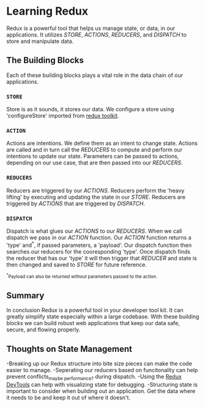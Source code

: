 # Learning Redux

Redux is a powerful tool that helps us manage state, or data, in our applications. It utilizes _*STORE*_, _*ACTIONS*_, _*REDUCERS*_, and _*DISPATCH*_ to store and manipulate data.

## The Building Blocks

Each of these building blocks plays a vital role in the data chain of our applications.

### `STORE`

Store is as it sounds, it stores our data. We configure a store using 'configureStore' imported from [redux toolkit](https://www.npmjs.com/package/@reduxjs/toolkit).

### `ACTION`

Actions are intentions. We define them as an intent to change state. Actions are called and in turn call the _*REDUCERS*_ to compute and perform our intentions to update our state. Parameters can be passed to actions, depending on our use case, that are then passed into our _*REDUCERS*_.

### `REDUCERS`

Reducers are triggered by our _*ACTIONS*_. Reducers perform the 'heavy lifting' by executing and updating the state in our _*STORE*_. Reducers are triggered by _*ACTIONS*_ that are triggered by _*DISPATCH*_.

### `DISPATCH`

Dispatch is what glues our _*ACTIONS*_ to our _*REDUCERS*_. When we call dispatch we pass in our _*ACTION*_ function. Our _*ACTION*_ function returns a 'type' and<sup>\*</sup>, if passed parameters, a 'payload'. Our dispatch function then searches our reducers for the cooresponding 'type'. Once dispatch finds the reducer that has our 'type' it will then trigger that _*REDUCER*_ and state is then changed and saved to _*STORE*_ for future reference.

<sub><sup>\*</sup>Payload can also be returned without parameters passed to the action.</sub>

## Summary

In conclusion Redux is a powerful tool in your developer tool kit. It can greatly simplify state especially within a large codebase. With these building blocks we can build robust web applications that keep our data safe, secure, and flowing properly.

## Thoughts on State Management

-Breaking up our Redux structure into bite size pieces can make the code easier to manage.
-Seperating our reducers based on funcitonality can help prevent conflicts<sub>maybe performance?</sub> during dispatch.
-Using the [Redux DevTools](https://chrome.google.com/webstore/detail/redux-devtools/lmhkpmbekcpmknklioeibfkpmmfibljd) can help with visualizing state for debugging.
-Structuring state is important to consider when building out an application. Get the data where it needs to be and keep it out of where it doesn't.
